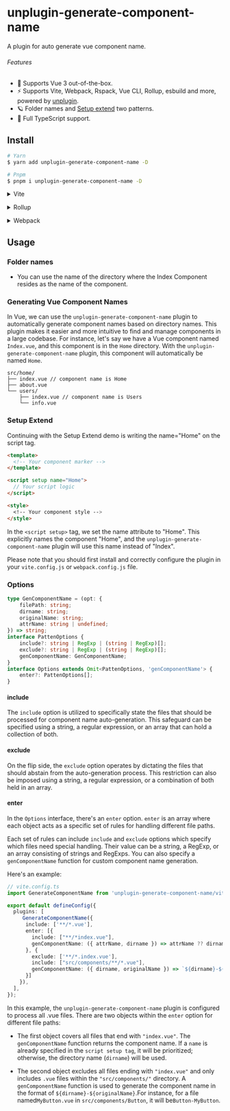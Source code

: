 # unplugin-generate-component-name

A plugin for auto generate vue component name.

###### Features

- 💚 Supports Vue 3 out-of-the-box.
- ⚡️ Supports Vite, Webpack, Rspack, Vue CLI, Rollup, esbuild and more, powered by <a href="https://github.com/unjs/unplugin">unplugin</a>.
- 🪐 Folder names and [Setup extend](https://cn.vuejs.org/api/sfc-script-setup.html#script-setup) two patterns.
- 🦾 Full TypeScript support.

## Install

```bash
# Yarn
$ yarn add unplugin-generate-component-name -D

# Pnpm
$ pnpm i unplugin-generate-component-name -D
```

<details>
<summary>Vite</summary><br>

```ts
// vite.config.ts
import GenerateComponentName from 'unplugin-generate-component-name/vite'

export default defineConfig({
  plugins: [
    GenerateComponentName({ /* options */ }),
  ],
})
```

<br></details>

<details>
<summary>Rollup</summary><br>

```ts
// rollup.config.js
import GenerateComponentName from 'unplugin-generate-component-name/rollup'

export default {
  plugins: [
    GenerateComponentName({ /* options */ }),
  ],
}
```

<br></details>

<details>
<summary>Webpack</summary><br>

```ts
// webpack.config.js
module.exports = {
  /* ... */
  plugins: [
    require('unplugin-generate-component-name/webpack').default({ /* options */ }),
  ],
}
```

<br></details>

## Usage

### Folder names

- You can use the name of the directory where the Index Component resides as the name of the component.

### Generating Vue Component Names

In Vue, we can use the `unplugin-generate-component-name` plugin to automatically generate component names based on directory names. This plugin makes it easier and more intuitive to find and manage components in a large codebase. For instance, let's say we have a Vue component named `Index.vue`, and this component is in the `Home` directory. With the `unplugin-generate-component-name` plugin, this component will automatically be named `Home`.

```text
src/home/
├── index.vue // component name is Home
├── about.vue
└── users/
    ├── index.vue // component name is Users
    └── info.vue
```

### Setup Extend

Continuing with the Setup Extend demo is writing the name="Home" on the script tag.

```html
<template>
  <!-- Your component marker -->
</template>

<script setup name="Home">
  // Your script logic
</script>

<style>
  <!-- Your component style -->
</style>
```

In the `<script setup>` tag, we set the name attribute to "Home". This explicitly names the component "Home", and the `unplugin-generate-component-name` plugin will use this name instead of "Index".

Please note that you should first install and correctly configure the plugin in your `vite.config.js` or `webpack.config.js` file.

### Options

```ts
type GenComponentName = (opt: {
    filePath: string;
    dirname: string;
    originalName: string;
    attrName: string | undefined;
}) => string;
interface PattenOptions {
    include?: string | RegExp | (string | RegExp)[];
    exclude?: string | RegExp | (string | RegExp)[];
    genComponentName: GenComponentName;
}
interface Options extends Omit<PattenOptions, 'genComponentName'> {
    enter?: PattenOptions[];
}
```

#### include

The `include` option is utilized to specifically state the files that should be processed for component name auto-generation. This safeguard can be specified using a string, a regular expression, or an array that can hold a collection of both.

#### exclude

On the flip side, the `exclude` option operates by dictating the files that should abstain from the auto-generation process. This restriction can also be imposed using a string, a regular expression, or a combination of both held in an array.

#### enter

In the `Options` interface, there's an `enter` option. `enter` is an array where each object acts as a specific set of rules for handling different file paths.

Each set of rules can include `include` and `exclude` options which specify which files need special handling. Their value can be a string, a RegExp, or an array consisting of strings and RegExps. You can also specify a `genComponentName` function for custom component name generation.

Here's an example:

```ts
// vite.config.ts
import GenerateComponentName from 'unplugin-generate-component-name/vite'

export default defineConfig({
  plugins: [
     GenerateComponentName({
      include: ['**/*.vue'],
      enter: [{
        include: ["**/*index.vue"],
        genComponentName: ({ attrName, dirname }) => attrName ?? dirname
      }, {
        exclude: ['**/*.index.vue'],
        include: ["src/components/**/*.vue"],
        genComponentName: ({ dirname, originalName }) => `${dirname}-${originalName}`
      }]
    }),
  ],
});
```

In this example, the `unplugin-generate-component-name` plugin is configured to process all .vue files. There are two objects within the `enter` option for different file paths:

- The first object covers all files that end with `"index.vue"`. The `genComponentName` function returns the component name. If a `name` is already specified in the `script setup tag`, it will be prioritized; otherwise, the directory name (`dirname`) will be used.

- The second object excludes all files ending with `"index.vue"` and only includes `.vue` files within the `"src/components/"` directory. A `genComponentName` function is used to generate the component name in the format of `${dirname}-${originalName}`.For instance, for a file named`MyButton.vue` in `src/components/Button`, it will be`Button-MyButton`.
